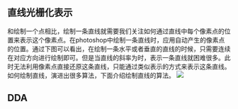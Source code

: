 ## 直线光栅化表示
和绘制一个点相比，绘制一条直线就需要我们关注如何通过直线中每个像素点的位置来表示这个像素点。在photoshop中绘制一条直线时，应用自动产生的像素点的位置。通过下图可以看出，在绘制一条水平或者垂直的直线的时候，只需要连续在对应方向进行绘制即可。但是当直线的斜率为时，表示一条直线就困难很多。此时无法利用像素点直接还原这条直线，只能通过类似表示的方式来表示这条直线。如何绘制直线，演进出很多算法，下面介绍绘制直线的算法。
![](https://ma450921.github.io/images/graphics4/graphics4_lines.png)

## DDA